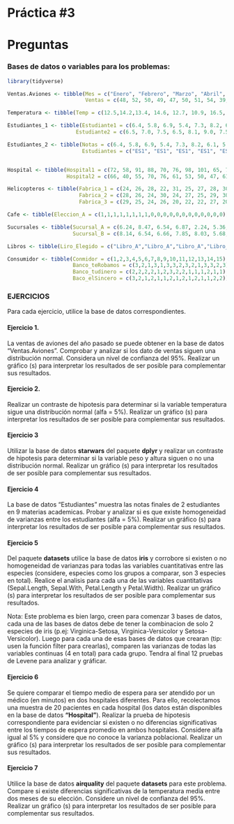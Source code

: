 Práctica \#3
================

# Preguntas

### Bases de datos o variables para los problemas:

``` r
library(tidyverse)
```

``` r
Ventas.Aviones <- tibble(Mes = c("Enero", "Febrero", "Marzo", "Abril", "Mayo", "Junio", "Julio", "Agosto", "Setiembre", "Octubre", "Noviembre", "Diciembre"),
                         Ventas = c(48, 52, 50, 49, 47, 50, 51, 54, 39, 56, 52, 55))

Temperatura <- tibble(Temp = c(12.5,14.2,13.4, 14.6, 12.7, 10.9, 16.5, 14.7, 11.2, 10.9, 12.1, 12.8, 13.8, 13.5, 13.2, 14.1, 15.5, 16.2, 10.8, 14.3, 12.8, 12.4, 11.4, 16.2, 14.3, 14.8, 14.6, 13.7, 13.5, 10.8, 10.4, 11.5, 11.9, 11.3, 14.2, 11.2, 13.4, 16.1, 13.5, 17.5, 16.2, 15.0, 14.2, 13.2, 12.4, 13.4, 12.7, 11.2))

Estudiantes_1 <- tibble(Estudiante1 = c(6.4, 5.8, 6.9, 5.4, 7.3, 8.2, 6.1, 5.5, 6.0),
                      Estudiante2 = c(6.5, 7.0, 7.5, 6.5, 8.1, 9.0, 7.5, 6.5, 6.8))

Estudiantes_2 <- tibble(Notas = c(6.4, 5.8, 6.9, 5.4, 7.3, 8.2, 6.1, 5.5, 6.0, 6.5, 7.0, 7.5, 6.5, 8.1, 9.0, 7.5, 6.5, 6.8),
                        Estudiantes = c("ES1", "ES1", "ES1", "ES1", "ES1", "ES1", "ES1", "ES1", "ES1", "ES2", "ES2", "ES2", "ES2", "ES2", "ES2", "ES2", "ES2", "ES2"))


Hospital <- tibble(Hospital1 = c(72, 58, 91, 88, 70, 76, 98, 101, 65, 73, 79, 82, 80, 91, 93, 88, 97, 83, 71, 74),
                   Hospital2 = c(66, 40, 55, 70, 76, 61, 53, 50, 47, 61, 52, 48, 60, 72, 57, 70, 66, 55, 46, 51))

Helicopteros <- tibble(Fabrica_1 = c(24, 26, 28, 22, 31, 25, 27, 28, 30, 21, 20, 24),
                       Fabrica_2 = c(28, 26, 24, 30, 24, 27, 25, 29, 30, 27, 26, 25),
                       Fabrica_3 = c(29, 25, 24, 26, 20, 22, 22, 27, 20, 26, 24, 25))

Cafe <- tibble(Eleccion_A = c(1,1,1,1,1,1,1,1,0,0,0,0,0,0,0,0,0,0,0,0))

Sucursales <- tibble(Sucursal_A = c(6.24, 8.47, 6.54, 6.87, 2.24, 5.36, 7.09, 7.56, 6.88, 8.04, 7.05, 6.58, 8.14, 8.30, 2.69, 6.14, 7.14, 7.22, 7.58, 6.11, 7.25, 7.5),
                     Sucursal_B = c(8.14, 6.54, 6.66, 7.85, 8.03, 5.68, 3.05, 5.78, 6.43, 6.39, 7.64, 6.97, 8.07, 8.33, 7.14, 6.58, 5.98, 6.22, 7.08, 7.62, 5.69, 8.04))

Libros <- tibble(Liro_Elegido = c("Libro_A","Libro_A","Libro_A","Libro_A","Libro_A","Libro_A","Libro_A","Libro_A","Libro_A","Libro_A","Libro_A","Libro_A","Libro_A","Libro_A","Libro_A","Libro_A","Libro_A","Libro_A","Libro_A","Libro_B","Libro_B","Libro_B","Libro_B","Libro_B","Libro_B","Libro_B","Libro_B","Libro_B","Libro_B","Libro_B","Libro_B","Libro_B","Libro_B","Libro_B","Libro_C","Libro_C","Libro_C","Libro_C","Libro_C","Libro_C","Libro_C","Libro_C","Libro_C","Libro_C","Libro_C","Libro_C","Libro_C","Libro_C","Libro_C","Libro_C"))

Consumidor <- tibble(Conmidor = c(1,2,3,4,5,6,7,8,9,10,11,12,13,14,15),
                     Banco_teRobamos = c(3,2,1,3,1,3,3,2,3,2,1,3,3,2,3),
                     Banco_tudinero = c(2,2,2,2,1,2,3,2,2,1,1,1,2,1,1),
                     Baco_elSincero = c(3,2,1,2,1,1,2,1,2,1,2,1,1,2,2))
```

### EJERCICIOS

Para cada ejercicio, utilice la base de datos correspondientes.

#### Ejercicio 1.

La ventas de aviones del año pasado se puede obtener en la base de datos
“Ventas.Aviones”. Comprobar y analizar si los dato de ventas siguen una
distribución normal. Considera un nivel de confianza del 95%. Realizar
un gráfico (s) para interpretar los resultados de ser posible para
complementar sus resultados.

#### Ejercicio 2.

Realizar un contraste de hipotesis para determinar si la variable
temperatura sigue una distribución normal (alfa = 5%). Realizar un
gráfico (s) para interpretar los resultados de ser posible para
complementar sus resultados.

#### Ejercicio 3

Utilizar la base de datos **starwars** del paquete **dplyr** y realizar
un contraste de hipotesis para determinar si la variable peso y altura
siguen o no una distribución normal. Realizar un gráfico (s) para
interpretar los resultados de ser posible para complementar sus
resultados.

#### Ejercicio 4

La base de datos “Estudiantes” muestra las notas finales de 2
estudiantes en 9 materias academicas. Probar y analizar si es que existe
homogeneidad de varianzas entre los estudiantes (alfa = 5%). Realizar un
gráfico (s) para interpretar los resultados de ser posible para
complementar sus resultados.

#### Ejercicio 5

Del paquete **datasets** utilice la base de datos **iris** y corrobore
si existen o no homogeneidad de varianzas para todas las variables
cuantitativas entre las especies (considere, especies como los grupos a
comparar, son 3 especies en total). Realice el analisis para cada una de
las variables cuantitativas (Sepal.Length, Sepal.With, Petal.Length y
Petal.Width). Realizar un gráfico (s) para interpretar los resultados de
ser posible para complementar sus resultados.

Nota: Este problema es bien largo, creen para comenzar 3 bases de datos,
cada una de las bases de datos debe de tener la combinacion de solo 2
especies de iris (p.ej: Virginica-Setosa, Virginica-Versicolor y
Setosa-Versicolor). Luego para cada una de esas bases de datos que
crearan (tip: usen la función filter para crearlas), comparen las
varianzas de todas las variables continuas (4 en total) para cada grupo.
Tendra al final 12 pruebas de Levene para analizar y gráficar.

#### Ejercicio 6

Se quiere comparar el tiempo medio de espera para ser atendido por un
médico (en minutos) en dos hospitales diferentes. Para ello,
recolectamos una muestra de 20 pacientes en cada hospital (los datos
están disponibles en la base de datos **“Hospital”**). Realizar la
prueba de hipotesis correspondiente para evidenciar si existen o no
diferencias significativas entre los tiempos de espera promedio en ambos
hospitales. Considere alfa igual al 5% y considere que no conoce la
varianza poblacional. Realizar un gráfico (s) para interpretar los
resultados de ser posible para complementar sus resultados.

#### Ejercicio 7

Utilice la base de datos **airquality** del paquete **datasets** para
este problema. Compare si existe diferencias significativas de la
temperatura media entre dos meses de su elección. Considere un nivel de
confianza del 95%. Realizar un gráfico (s) para interpretar los
resultados de ser posible para complementar sus resultados.
